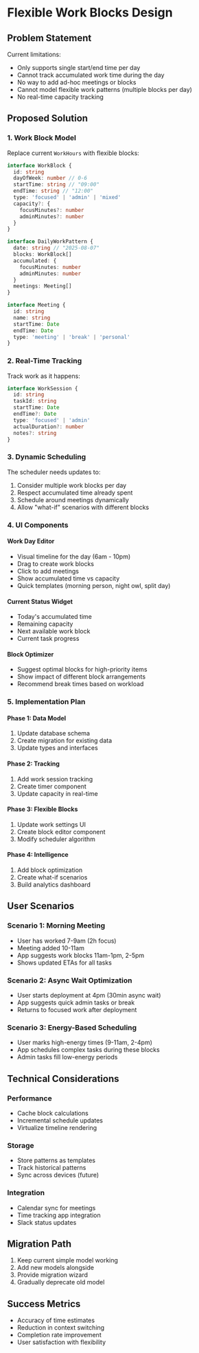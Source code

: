 # Flexible Work Blocks Design

## Problem Statement

Current limitations:
- Only supports single start/end time per day
- Cannot track accumulated work time during the day
- No way to add ad-hoc meetings or blocks
- Cannot model flexible work patterns (multiple blocks per day)
- No real-time capacity tracking

## Proposed Solution

### 1. Work Block Model

Replace current `WorkHours` with flexible blocks:

```typescript
interface WorkBlock {
  id: string
  dayOfWeek: number // 0-6
  startTime: string // "09:00"
  endTime: string // "12:00"
  type: 'focused' | 'admin' | 'mixed'
  capacity?: {
    focusMinutes?: number
    adminMinutes?: number
  }
}

interface DailyWorkPattern {
  date: string // "2025-08-07"
  blocks: WorkBlock[]
  accumulated: {
    focusMinutes: number
    adminMinutes: number
  }
  meetings: Meeting[]
}

interface Meeting {
  id: string
  name: string
  startTime: Date
  endTime: Date
  type: 'meeting' | 'break' | 'personal'
}
```

### 2. Real-Time Tracking

Track work as it happens:

```typescript
interface WorkSession {
  id: string
  taskId: string
  startTime: Date
  endTime?: Date
  type: 'focused' | 'admin'
  actualDuration?: number
  notes?: string
}
```

### 3. Dynamic Scheduling

The scheduler needs updates to:
1. Consider multiple work blocks per day
2. Respect accumulated time already spent
3. Schedule around meetings dynamically
4. Allow "what-if" scenarios with different blocks

### 4. UI Components

#### Work Day Editor
- Visual timeline for the day (6am - 10pm)
- Drag to create work blocks
- Click to add meetings
- Show accumulated time vs capacity
- Quick templates (morning person, night owl, split day)

#### Current Status Widget
- Today's accumulated time
- Remaining capacity
- Next available work block
- Current task progress

#### Block Optimizer
- Suggest optimal blocks for high-priority items
- Show impact of different block arrangements
- Recommend break times based on workload

### 5. Implementation Plan

#### Phase 1: Data Model
1. Update database schema
2. Create migration for existing data
3. Update types and interfaces

#### Phase 2: Tracking
1. Add work session tracking
2. Create timer component
3. Update capacity in real-time

#### Phase 3: Flexible Blocks
1. Update work settings UI
2. Create block editor component
3. Modify scheduler algorithm

#### Phase 4: Intelligence
1. Add block optimization
2. Create what-if scenarios
3. Build analytics dashboard

## User Scenarios

### Scenario 1: Morning Meeting
- User has worked 7-9am (2h focus)
- Meeting added 10-11am
- App suggests work blocks 11am-1pm, 2-5pm
- Shows updated ETAs for all tasks

### Scenario 2: Async Wait Optimization
- User starts deployment at 4pm (30min async wait)
- App suggests quick admin tasks or break
- Returns to focused work after deployment

### Scenario 3: Energy-Based Scheduling
- User marks high-energy times (9-11am, 2-4pm)
- App schedules complex tasks during these blocks
- Admin tasks fill low-energy periods

## Technical Considerations

### Performance
- Cache block calculations
- Incremental schedule updates
- Virtualize timeline rendering

### Storage
- Store patterns as templates
- Track historical patterns
- Sync across devices (future)

### Integration
- Calendar sync for meetings
- Time tracking app integration
- Slack status updates

## Migration Path

1. Keep current simple model working
2. Add new models alongside
3. Provide migration wizard
4. Gradually deprecate old model

## Success Metrics

- Accuracy of time estimates
- Reduction in context switching
- Completion rate improvement
- User satisfaction with flexibility